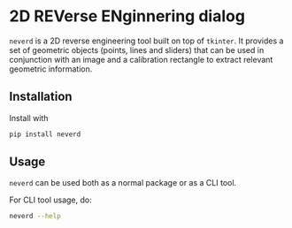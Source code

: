2D REVerse ENginnering dialog
=============================


`neverd` is a 2D reverse engineering tool built on top of `tkinter`. It provides a set of geometric objects (points, lines and sliders) that can be used in conjunction with an image and a calibration rectangle to extract relevant geometric information.



## Installation

Install with

```bash
pip install neverd
```


## Usage

`neverd` can be used both as a normal package or as a CLI tool.


For CLI tool usage, do:

```bash
neverd --help
```


